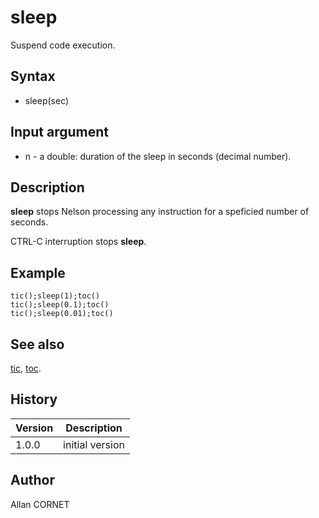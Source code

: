 

# sleep

Suspend code execution.

## Syntax

- sleep(sec)

## Input argument

 - n - a double: duration of the sleep in seconds (decimal number).

## Description


  <p><b>sleep</b> stops Nelson processing any instruction for a speficied number of seconds.</p>
  <p> CTRL-C interruption stops <b>sleep</b>.</p>


## Example

```Nelson
tic();sleep(1);toc()
tic();sleep(0.1);toc()
tic();sleep(0.01);toc()
```

## See also

[tic](tic.md), [toc](toc.md).
## History

|Version|Description|
|------|------|
|1.0.0|initial version|


## Author

Allan CORNET



